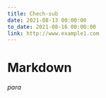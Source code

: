 ```yaml
---
title: Chech-sub
date: 2021-08-13 00:00:00
to_date: 2021-08-16 00:00:00
link: http://www.example1.com
---
```


# Markdown

*para*
